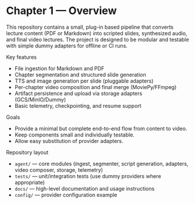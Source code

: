 # Chapter 1 — Overview

This repository contains a small, plug-in based pipeline that converts lecture
content (PDF or Markdown) into scripted slides, synthesized audio, and final
video lectures. The project is designed to be modular and testable with
simple dummy adapters for offline or CI runs.

Key features
- File ingestion for Markdown and PDF
- Chapter segmentation and structured slide generation
- TTS and image generation per slide (pluggable adapters)
- Per-chapter video composition and final merge (MoviePy/FFmpeg)
- Artifact persistence and upload via storage adapters (GCS/MinIO/Dummy)
- Basic telemetry, checkpointing, and resume support

Goals
- Provide a minimal but complete end-to-end flow from content to video.
- Keep components small and individually testable.
- Allow easy substitution of provider adapters.

Repository layout
- `agent/` — core modules (ingest, segmenter, script generation, adapters,
  video composer, storage, telemetry)
- `tests/` — unit/integration tests (use dummy providers where appropriate)
- `docs/` — high-level documentation and usage instructions
- `config/` — provider configuration example
